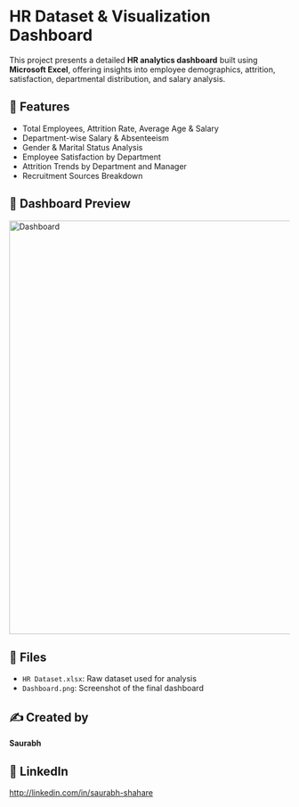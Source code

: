 # HR Dataset & Visualization Dashboard

This project presents a detailed **HR analytics dashboard** built using **Microsoft Excel**, offering insights into employee demographics, attrition, satisfaction, departmental distribution, and salary analysis.

## 📌 Features

- Total Employees, Attrition Rate, Average Age & Salary
- Department-wise Salary & Absenteeism
- Gender & Marital Status Analysis
- Employee Satisfaction by Department
- Attrition Trends by Department and Manager
- Recruitment Sources Breakdown

## 📸 Dashboard Preview

<img width="1473" height="743" alt="Dashboard" src="https://github.com/user-attachments/assets/bc01c46d-49ea-4594-9869-bc3845f50a0b" />


## 📂 Files

- `HR Dataset.xlsx`: Raw dataset used for analysis
- `Dashboard.png`: Screenshot of the final dashboard

## ✍️ Created by

**Saurabh**
## 💼 LinkedIn
http://linkedin.com/in/saurabh-shahare
